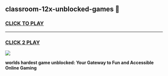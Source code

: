 
## classroom-12x-unblocked-games 👋
<h3>
<a href="https://premium.freeplayer.one?title=classroom-12x-unblocked-games&ref=14F">CLICK TO PLAY</a></h3>
<hr>

<h3>
<a href="https://premium.freeplayer.one?title=classroom-12x-unblocked-games&ref=14F">CLICK 2 PLAY</a>
  
</h3>

<a href="https://premium.freeplayer.one?title=classroom-12x-unblocked-games&ref=12F/"><img src="https://clearcache.store/games.png"></a>


**worlds hardest game unblocked: Your Gateway to Fun and Accessible Online Gaming**
